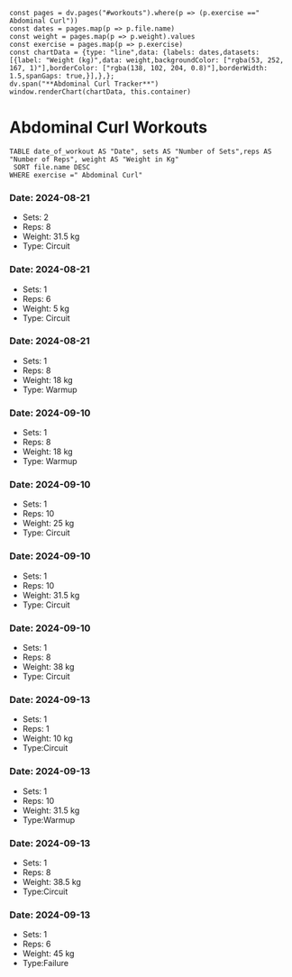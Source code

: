 ```dataviewjs
const pages = dv.pages("#workouts").where(p => (p.exercise ==" Abdominal Curl"))
const dates = pages.map(p => p.file.name)
const weight = pages.map(p => p.weight).values
const exercise = pages.map(p => p.exercise)
const chartData = {type: "line",data: {labels: dates,datasets: [{label: "Weight (kg)",data: weight,backgroundColor: ["rgba(53, 252, 167, 1)"],borderColor: ["rgba(138, 102, 204, 0.8)"],borderWidth: 1.5,spanGaps: true,}],},};
dv.span("**Abdominal Curl Tracker**")
window.renderChart(chartData, this.container)
```
# Abdominal Curl Workouts

```dataview 
TABLE date_of_workout AS "Date", sets AS "Number of Sets",reps AS "Number of Reps", weight AS "Weight in Kg" 
 SORT file.name DESC 
WHERE exercise =" Abdominal Curl"
```
### Date: 2024-08-21
- Sets: 2
- Reps: 8
- Weight: 31.5 kg
- Type: Circuit

### Date: 2024-08-21
- Sets: 1
- Reps: 6
- Weight: 5 kg
- Type: Circuit

### Date: 2024-08-21
- Sets: 1
- Reps: 8
- Weight: 18 kg
- Type: Warmup

### Date: 2024-09-10
- Sets: 1
- Reps: 8
- Weight: 18 kg
- Type: Warmup

### Date: 2024-09-10
- Sets: 1
- Reps: 10
- Weight: 25 kg
- Type: Circuit

### Date: 2024-09-10
- Sets: 1
- Reps: 10
- Weight: 31.5 kg
- Type: Circuit

### Date: 2024-09-10
- Sets: 1
- Reps: 8
- Weight: 38 kg
- Type: Circuit

### Date: 2024-09-13
- Sets: 1
- Reps: 1
- Weight: 10 kg
- Type:Circuit

### Date: 2024-09-13
- Sets: 1
- Reps: 10
- Weight: 31.5 kg
- Type:Warmup

### Date: 2024-09-13
- Sets: 1
- Reps: 8
- Weight: 38.5 kg
- Type:Circuit

### Date: 2024-09-13
- Sets: 1
- Reps: 6
- Weight: 45 kg
- Type:Failure

